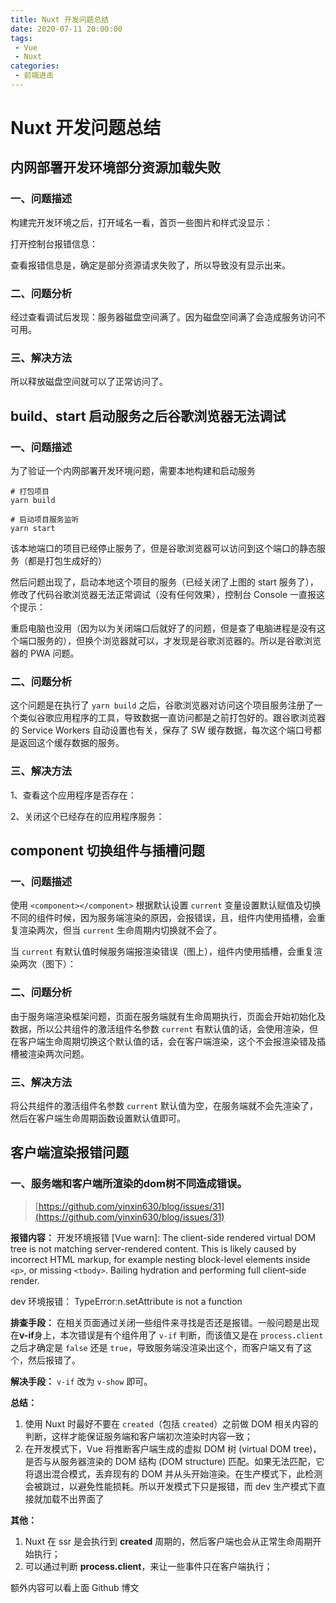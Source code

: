 ```yaml
---
title: Nuxt 开发问题总结
date: 2020-07-11 20:00:00
tags:
 - Vue
 - Nuxt
categories:
 - 前端进击
---
```

# Nuxt 开发问题总结
## 内网部署开发环境部分资源加载失败
### 一、问题描述
构建完开发环境之后，打开域名一看，首页一些图片和样式没显示：
<CustomImage src='/growth-record/frame/vue/nuxt-question-01.png' />

打开控制台报错信息：
<CustomImage src='/growth-record/frame/vue/nuxt-question-02.png' />

查看报错信息是，确定是部分资源请求失败了，所以导致没有显示出来。

### 二、问题分析
经过查看调试后发现：服务器磁盘空间满了。因为磁盘空间满了会造成服务访问不可用。

### 三、解决方法
所以释放磁盘空间就可以了正常访问了。

## build、start 启动服务之后谷歌浏览器无法调试
### 一、问题描述
为了验证一个内网部署开发环境问题，需要本地构建和启动服务
```shell
# 打包项目
yarn build

# 启动项目服务监听
yarn start
```
该本地端口的项目已经停止服务了，但是谷歌浏览器可以访问到这个端口的静态服务（都是打包生成好的）
<CustomImage src='/growth-record/frame/vue/nuxt-question-03.png' />

然后问题出现了，启动本地这个项目的服务（已经关闭了上图的 start 服务了），修改了代码谷歌浏览器无法正常调试（没有任何效果），控制台 Console 一直报这个提示：
<CustomImage src='/growth-record/frame/vue/nuxt-question-04.png' />

重启电脑也没用（因为以为关闭端口后就好了的问题，但是查了电脑进程是没有这个端口服务的），但换个浏览器就可以，才发现是谷歌浏览器的。所以是谷歌浏览器的 PWA 问题。
### 二、问题分析
这个问题是在执行了 `yarn build` 之后，谷歌浏览器对访问这个项目服务注册了一个类似谷歌应用程序的工具，导致数据一直访问都是之前打包好的。跟谷歌浏览器的 Service Workers 自动设置也有关，保存了 SW 缓存数据，每次这个端口号都是返回这个缓存数据的服务。

### 三、解决方法
1、查看这个应用程序是否存在：
<CustomImage src='/growth-record/frame/vue/nuxt-question-05.png' />

2、关闭这个已经存在的应用程序服务：
<CustomImage src='/growth-record/frame/vue/nuxt-question-06.webp' />

## component 切换组件与插槽问题
### 一、问题描述
使用 `<component></component>` 根据默认设置 `current` 变量设置默认赋值及切换不同的组件时候，因为服务端渲染的原因，会报错误，且，组件内使用插槽，会重复渲染两次，但当 `current` 生命周期内切换就不会了。

<CustomImage src='/growth-record/frame/vue/nuxt-question-07.png' />

当 `current` 有默认值时候服务端报渲染错误（图上），组件内使用插槽，会重复渲染两次（图下）：
<CustomImage src='/growth-record/frame/vue/nuxt-question-08.png' />

### 二、问题分析
由于服务端渲染框架问题，页面在服务端就有生命周期执行，页面会开始初始化及数据，所以公共组件的激活组件名参数 `current` 有默认值的话，会使用渲染，但在客户端生命周期切换这个默认值的话，会在客户端渲染，这个不会报渲染错及插槽被渲染两次问题。

### 三、解决方法
将公共组件的激活组件名参数 `current` 默认值为空，在服务端就不会先渲染了，然后在客户端生命周期函数设置默认值即可。

## 客户端渲染报错问题
### 一、服务端和客户端所渲染的dom树不同造成错误。
> [https://github.com/yinxin630/blog/issues/31](https://github.com/yinxin630/blog/issues/31)

**报错内容：**
开发环境报错
[Vue warn]: The client-side rendered virtual DOM tree is not matching server-rendered content. This is likely caused by incorrect HTML markup, for example nesting block-level elements inside `<p>`, or missing `<tbody>`. Bailing hydration and performing full client-side render.
<CustomImage src='/growth-record/frame/vue/nuxt-question-09.png' />

dev 环境报错：
TypeError:n.setAttribute is not a function
<CustomImage src='/growth-record/frame/vue/nuxt-question-10.png' />

**排查手段：**
在相关页面通过关闭一些组件来寻找是否还是报错。一般问题是出现在**v-if**身上，本次错误是有个组件用了 `v-if` 判断，而该值又是在 `process.client` 之后才确定是 `false` 还是 `true`，导致服务端没渲染出这个，而客户端又有了这个，然后报错了。
<CustomImage src='/growth-record/frame/vue/nuxt-question-11.png' />

<CustomImage src='/growth-record/frame/vue/nuxt-question-12.webp' />

**解决手段：**
`v-if` 改为 `v-show` 即可。

**总结：**
1. 使用 Nuxt 时最好不要在 `created`（包括 `created`）之前做 DOM 相关内容的判断，这样才能保证服务端和客户端初次渲染时内容一致；
2. 在开发模式下，Vue 将推断客户端生成的虚拟 DOM 树 (virtual DOM tree)，是否与从服务器渲染的 DOM 结构 (DOM structure) 匹配。如果无法匹配，它将退出混合模式，丢弃现有的 DOM 并从头开始渲染。在生产模式下，此检测会被跳过，以避免性能损耗。所以开发模式下只是报错，而 dev 生产模式下直接就加载不出界面了

**其他：**
1. Nuxt 在 ssr 是会执行到 **created** 周期的，然后客户端也会从正常生命周期开始执行；
2. 可以通过判断 **process.client**，来让一些事件只在客户端执行；

额外内容可以看上面 Github 博文
